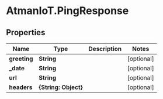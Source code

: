 # AtmanIoT.PingResponse

## Properties

Name | Type | Description | Notes
------------ | ------------- | ------------- | -------------
**greeting** | **String** |  | [optional] 
**_date** | **String** |  | [optional] 
**url** | **String** |  | [optional] 
**headers** | **{String: Object}** |  | [optional] 


